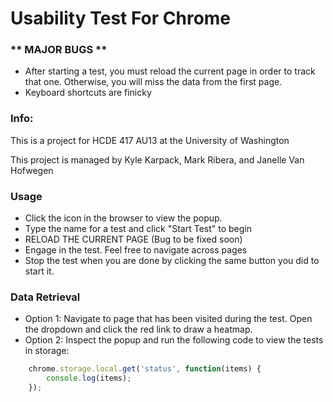 Usability Test For Chrome
===

### ** MAJOR BUGS **
- After starting a test, you must reload the current page in order to track that one. Otherwise, you will miss the data from the first page.
- Keyboard shortcuts are finicky

### Info:
This is a project for HCDE 417 AU13 at the University of Washington

This project is managed by Kyle Karpack, Mark Ribera, and Janelle Van Hofwegen

### Usage
- Click the icon in the browser to view the popup.
- Type the name for a test and click "Start Test" to begin
- RELOAD THE CURRENT PAGE (Bug to be fixed soon)
- Engage in the test. Feel free to navigate across pages
- Stop the test when you are done by clicking the same button you did to start it.


### Data Retrieval
- Option 1: Navigate to page that has been visited during the test. Open the dropdown and click the red link to draw a heatmap.
- Option 2: Inspect the popup and run the following code to view the tests in storage:
```javascript
	chrome.storage.local.get('status', function(items) {
		console.log(items);
	});

```

